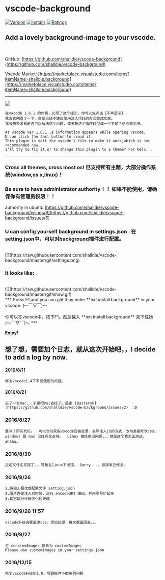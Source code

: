 # vscode-background

[![Version](http://vsmarketplacebadge.apphb.com/version/shalldie.background.svg)](https://marketplace.visualstudio.com/items?itemName=shalldie.background)
[![Installs](http://vsmarketplacebadge.apphb.com/installs/shalldie.background.svg)](https://marketplace.visualstudio.com/items?itemName=shalldie.background)
[![Ratings](https://vsmarketplacebadge.apphb.com/rating/shalldie.background.svg)](https://vsmarketplacebadge.apphb.com/rating/shalldie.background.svg)

## Add a lovely background-image to your vscode.
 <br />
 
GitHub: [https://github.com/shalldie/vscode-background](https://github.com/shalldie/vscode-background)

Vscode Market: [https://marketplace.visualstudio.com/items?itemName=shalldie.background](https://marketplace.visualstudio.com/items?itemName=shalldie.background)

----------------------------------------------------------------------------------
![](https://raw.githubusercontent.com/shalldie/vscode-background/master/gif/info.png)

    在vscode 1.6.1 的时候，出现了这个提示。你可以先点击【不再显示】.
    我去官网查了一下，目前已经不建议使用注入代码的方式完成功能。
    我会想办法看是否可以解决这个问题，或者把这个插件转型成一个主题？给点意见吧。

    At vscode ver 1.6.1 ,a information appears while opening vscode.
    U can click the last button to avoid it.
    This plugin is edit the vscode's file to make it work,which is not recommended now.
    I'll try to fix it,or to change this plugin to a theme? For help...

----------------------------------------------------------------------------------

### Cross all themes, cross most os! 已支持所有主题，大部分操作系统(window,os x,linux)！ 

### Be sure to have administrator authority！！ 如果不能使用，请确保你有管理员权限！！

authority in ubuntu:[https://github.com/shalldie/vscode-background/issues/6](https://github.com/shalldie/vscode-background/issues/6)

### U can config yourself background in settings.json .  在setting.json中，可以对background插件进行配置。
 <br />
![](https://raw.githubusercontent.com/shalldie/vscode-background/master/gif/settings.png)


### It looks like:
 <br />
![](https://raw.githubusercontent.com/shalldie/vscode-background/master/gif/show.gif)

<br />
***
Press F1,and you can get it by enter **ext install background** in your vscode. (～￣▽￣)～
<br />
<br />
你可以在vscode中，按下F1，然后输入 **ext install background** 来下载她 (～￣▽￣)～
*** 

**Enjoy!**

## 想了想，需要加个日志，就从这次开始吧，，I decide to add a log by now.

#### 2016/8/11
    修复vscode1.4下不能使用的问题。

#### 2016/8/21
    买了一台mac...于是把mac支持了。感谢 [@asteryk](https://github.com/shalldie/vscode-background/issues/2)  :D

### 2016/8/27
    重写了所有代码。  可以自动获取vscode安装目录，去除注入js的方式，改为直接修改css。
    windows 跟 mac 已经完全支持。  Linux 相信也没问题，，，但是这个我无法测试，ahaha。

### 2016/8/30
    之前文件名写错了...导致在linux下出错。 Sorry ... 该版本已修复.

### 2016/9/26
    1.将输入框改成配置文件 setting.json
    2.图片路径注入对时候，进行 encodeURI 编码，并用引号扩起来
    3.其它部分代码优化和更改

### 2016/9/26  11:57
    vscode升级会覆盖原css，添加处理，再次覆盖回去。。。

### 2016/9/27 
    将 cunstomImages 修改为 customImages
    Please use customImages in your settings.json

### 2016/12/15
    修复vscode升级到1.8，导致插件不能用的问题